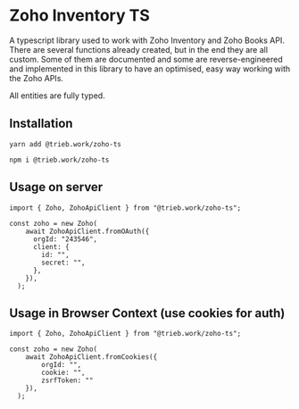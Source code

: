 # Zoho Inventory TS

A typescript library used to work with Zoho Inventory and Zoho Books API.
There are several functions already created, but in the end they are all custom. Some of them are documented and some are reverse-engineered and implemented in this library to have an optimised, easy way working with the Zoho APIs.

All entities are fully typed.

## Installation
```
yarn add @trieb.work/zoho-ts
```
```
npm i @trieb.work/zoho-ts
```

## Usage on server

```
import { Zoho, ZohoApiClient } from "@trieb.work/zoho-ts";

const zoho = new Zoho(
    await ZohoApiClient.fromOAuth({
      orgId: "243546",
      client: {
        id: "",
        secret: "",
      },
    }),
  );

```

## Usage in Browser Context (use cookies for auth)

```
import { Zoho, ZohoApiClient } from "@trieb.work/zoho-ts";

const zoho = new Zoho(
    await ZohoApiClient.fromCookies({ 
        orgId: "",
        cookie: "",
        zsrfToken: ""
    }),
  );

```
